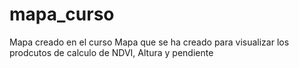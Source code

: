 # mapa_curso
Mapa creado en el curso
Mapa que se ha creado para visualizar los prodcutos de calculo de NDVI, Altura y pendiente
